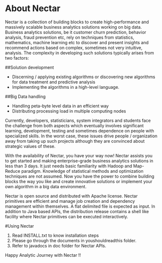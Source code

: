 About Nectar
==========
 
Nectar is a collection of building blocks to create high-performance and massively scalable business analytics solutions working on big data. Business analytics solutions, be it customer churn prediction, behavior analysis, fraud prevention etc, rely on techniques from statistics, mathematics, machine learning etc to discover and present insights and recommend actions based on complex, sometimes not very intuitive, analysis. The complexity in developing such solutions typically arises from two factors:
 
##Solution development

* Discerning / applying existing algorithms or discovering new algorithms for data treatment and predictive analysis
* Implementing the algorithms in a high-level language.
 
##Big Data handling

* Handling peta-byte level data in an efficient way
* Distributing processing load in multiple computing nodes
 
Currently, developers, statisticians, system integrators and students face the challenge from both aspects which eventually involves significant learning, development, testing and sometimes dependence on people with specialized skills. In the worst case, these issues drive people / organization away from taking up such projects although they are convinced about strategic values of these.
 
With the availability of Nectar, you have your way now! Nectar assists you to get started and making enterprise-grade business analytics solutions in less than 3 days. It just needs basic familiarity with Hadoop and Map-Reduce paradigm. Knowledge of statistical methods and optimization techniques are not assumed. Now you have the power to combine building blocks the way you like and create innovative solutions or implement your own algorithm in a big data environment.
 
Nectar is open source and distributed with Apache license. Nectar primitives are efficient and manage job creation and dependency management within themselves. A flat delimited file is expected as input. In addition to Java based APIs, the distribution release contains a shell like facility where Nectar primitives can be executed interactively.

#Using Nectar

1. Read INSTALL.txt to know installation steps
2. Please go through the documents in youshouldreadthis folder. 
3. Refer to javadocs in doc folder for Nectar APIs.

Happy Analytic Journey with Nectar !!
